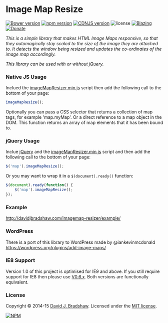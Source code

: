 # Image Map Resize
[![Bower version](https://badge.fury.io/bo/image-map-resizer.svg)](http://badge.fury.io/bo/image-map-resizer)
[![npm version](https://badge.fury.io/js/image-map-resizer.svg)](http://badge.fury.io/js/image-map-resizer)
[![CDNJS version](https://img.shields.io/cdnjs/v/image-map-resizer.svg)](https://cdnjs.com/libraries/image-map-resizer)
![license](http://img.shields.io/badge/license-MIT-brightgreen.svg?style=flat)
[![Blazing](https://img.shields.io/badge/speed-blazing%20%F0%9F%94%A5-brightgreen.svg?style=flat-square)](https://twitter.com/acdlite/status/974390255393505280)
[![Donate](https://img.shields.io/badge/Donate-PayPal-green.svg)](https://www.paypal.me/davidjbradshaw)

*This is a simple library that makes HTML Image Maps responsive, so that they automagically stay scaled to the size of the image they are attached to. It detects the window being resized and updates the co-ordinates of the image map accordingly.*

*This library can be used with or without jQuery.*

### Native JS Usage

Inclued the [imageMapResizer.min.js](https://raw.github.com/davidjbradshaw/imagemap-resizer/master/js/imageMapResizer.min.js) script then add the following call to the bottom of your page:

```js
imageMapResize();
```

Optionally you can pass a CSS selector that returns a collection of map tags, for example 'map.myMap'. Or a direct reference to a map object in the DOM. This function returns an array of map elements that it has been bound to.


### jQuery Usage

Inclue [jQuery](http://jquery.com) and the [imageMapResizer.min.js](https://raw.github.com/davidjbradshaw/imagemap-resizer/master/js/imageMapResizer.min.js) script and then add the following call to the bottom of your page:

```js
$('map').imageMapResize();
```

Or you may want to wrap it in a `$(document).ready()` function:

```js
$(document).ready(function() {
    $('map').imageMapResize();
});
```

### Example
http://davidjbradshaw.com/imagemap-resizer/example/

### WordPress
There is a port of this library to WordPress made by @iankevinmcdonald
https://wordpress.org/plugins/add-image-maps/

### IE8 Support

Version 1.0 of this project is optimised for IE9 and above. If you still require support for IE8 then please use [V0.6.x](https://github.com/davidjbradshaw/image-map-resizer/tree/v0.6.x). Both versions are functionally equivalent.

### License
Copyright &copy; 2014-15 [David J. Bradshaw](https://github.com/davidjbradshaw).
Licensed under the [MIT license](http://opensource.org/licenses/MIT).

[![NPM](https://nodei.co/npm/image-map-resizer.png)](https://nodei.co/npm/image-map-resizer/)
